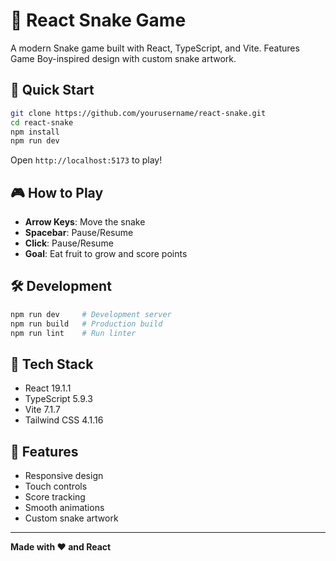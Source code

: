 # 🐍 React Snake Game

A modern Snake game built with React, TypeScript, and Vite. Features Game Boy-inspired design with custom snake artwork.

## 🚀 Quick Start

```bash
git clone https://github.com/yourusername/react-snake.git
cd react-snake
npm install
npm run dev
```

Open `http://localhost:5173` to play!

## 🎮 How to Play

- **Arrow Keys**: Move the snake
- **Spacebar**: Pause/Resume
- **Click**: Pause/Resume
- **Goal**: Eat fruit to grow and score points

## 🛠️ Development

```bash
npm run dev     # Development server
npm run build   # Production build
npm run lint    # Run linter
```

## 🎨 Tech Stack

- React 19.1.1
- TypeScript 5.9.3
- Vite 7.1.7
- Tailwind CSS 4.1.16

## 📱 Features

- Responsive design
- Touch controls
- Score tracking
- Smooth animations
- Custom snake artwork

---

**Made with ❤️ and React**
